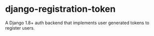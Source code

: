 # django-registration-token
A Django 1.8+ auth backend that implements user generated tokens to register users.
